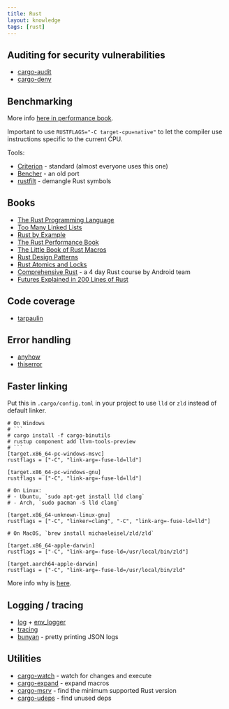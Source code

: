 ```yaml
---
title: Rust
layout: knowledge
tags: [rust]
---
```


## Auditing for security vulnerabilities

- [cargo-audit](https://github.com/RustSec/rustsec/tree/main/cargo-audit)
- [cargo-deny](https://github.com/EmbarkStudios/cargo-deny)

## Benchmarking

More info [here in performance book](https://nnethercote.github.io/perf-book/benchmarking.html).

Important to use `RUSTFLAGS="-C target-cpu=native"` to let the compiler use instructions specific to the current CPU.

Tools:
- [Criterion](https://github.com/bheisler/criterion.rs) - standard (almost everyone uses this one)
- [Bencher](https://github.com/bluss/bencher/) - an old port
- [rustfilt](https://github.com/luser/rustfilt) - demangle Rust symbols

## Books

- [The Rust Programming Language](https://doc.rust-lang.org/book/second-edition/)
- [Too Many Linked Lists](http://cglab.ca/~abeinges/blah/too-many-lists/book/)
- [Rust by Example](https://doc.rust-lang.org/rust-by-example/)
- [The Rust Performance Book](https://nnethercote.github.io/perf-book/)
- [The Little Book of Rust Macros](https://veykril.github.io/tlborm/)
- [Rust Design Patterns](https://rust-unofficial.github.io/patterns/)
- [Rust Atomics and Locks](https://marabos.nl/atomics/)
- [Comprehensive Rust](https://google.github.io/comprehensive-rust/) - a 4 day Rust course by Android team
- [Futures Explained in 200 Lines of Rust](https://cfsamson.github.io/books-futures-explained/)

## Code coverage

- [tarpaulin](https://github.com/xd009642/tarpaulin)

## Error handling

- [anyhow](https://github.com/dtolnay/anyhow)
- [thiserror](https://github.com/dtolnay/thiserror)

## Faster linking

Put this in `.cargo/config.toml` in your project to use `lld` or `zld` instead of default linker.

```
# On Windows
# ```
# cargo install -f cargo-binutils
# rustup component add llvm-tools-preview
# ```
[target.x86_64-pc-windows-msvc]
rustflags = ["-C", "link-arg=-fuse-ld=lld"]

[target.x86_64-pc-windows-gnu]
rustflags = ["-C", "link-arg=-fuse-ld=lld"]

# On Linux:
# - Ubuntu, `sudo apt-get install lld clang`
# - Arch, `sudo pacman -S lld clang`

[target.x86_64-unknown-linux-gnu]
rustflags = ["-C", "linker=clang", "-C", "link-arg=-fuse-ld=lld"]

# On MacOS, `brew install michaeleisel/zld/zld`

[target.x86_64-apple-darwin]
rustflags = ["-C", "link-arg=-fuse-ld=/usr/local/bin/zld"]

[target.aarch64-apple-darwin]
rustflags = ["-C", "link-arg=-fuse-ld=/usr/local/bin/zld"
```

More info why is [here](https://github.com/rust-lang/rust/issues/39915).

## Logging / tracing

- [log](https://github.com/rust-lang/log) + [env_logger](https://github.com/rust-cli/env_logger/)
- [tracing](https://github.com/tokio-rs/tracing)
- [bunyan](https://github.com/lukemathwalker/bunyan) - pretty printing JSON logs

## Utilities

- [cargo-watch](https://github.com/watchexec/cargo-watch) - watch for changes and execute
- [cargo-expand](https://github.com/dtolnay/cargo-expand) - expand macros
- [cargo-msrv](https://github.com/foresterre/cargo-msrv) - find the minimum supported Rust version
- [cargo-udeps](https://github.com/est31/cargo-udeps) - find unused deps
